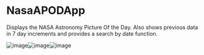 # NasaAPODApp
Displays the NASA Astronomy Picture Of the Day. Also shows previous data in 7 day increments and provides a search by date function.

![image](https://github.com/NathanDownie/NasaAPODApp/assets/132592125/3ba4e951-8747-4db9-95f2-1244b59eff75)![image](https://github.com/NathanDownie/NasaAPODApp/assets/132592125/7d007ed2-2b6e-4487-82f2-367b702f2fbc)![image](https://github.com/NathanDownie/NasaAPODApp/assets/132592125/1aa42ac6-eb7f-4848-b4ac-4670efe6ba66)


